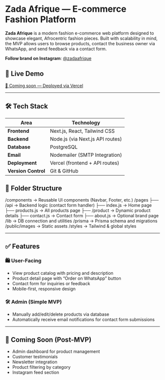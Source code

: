 # Zada Afrique — E-commerce Fashion Platform

**Zada Afrique** is a modern fashion e-commerce web platform designed to showcase elegant, Afrocentric fashion pieces. Built with scalability in mind, the MVP allows users to browse products, contact the business owner via WhatsApp, and send feedback via a contact form.

**Follow brand on Instagram**: [@zadaafrique](https://instagram.com/zadaafrique)

## 📸 Live Demo

[🔗 Coming soon — Deployed via Vercel](#)

---

## 🛠️ Tech Stack

| Area         | Technology                         |
|--------------|------------------------------------|
| **Frontend** | Next.js, React, Tailwind CSS       |
| **Backend**  | Node.js (via Next.js API routes)   |
| **Database** | PostgreSQL                         |
| **Email**    | Nodemailer (SMTP Integration)      |
| **Deployment** | Vercel (frontend + API routes)   |
| **Version Control** | Git & GitHub                |

## 📂 Folder Structure

/components → Reusable UI components (Navbar, Footer, etc.)
/pages
├── /api → Backend logic (contact form handler)
├── index.js → Home page
├── products.js → All products page
├── /product → Dynamic product details
├── contact.js → Contact form
├── about.js → Optional brand page
/lib → DB connection and utilities
/prisma → Prisma schema and migrations
/public/images → Static assets
/styles → Tailwind & global styles

---

## ✅ Features

### 🛍️ User-Facing
- View product catalog with pricing and description
- Product detail page with “Order on WhatsApp” button
- Contact form for inquiries or feedback
- Mobile-first, responsive design

### 🛠️ Admin (Simple MVP)
- Manually add/edit/delete products via database
- Automatically receive email notifications for contact form submissions

---

## 🚧 Coming Soon (Post-MVP)
- Admin dashboard for product management
- Customer testimonials
- Newsletter integration
- Product filtering by category
- Instagram feed section
